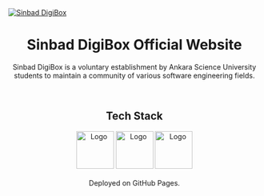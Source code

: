 <a href="https://www.sinbaddigibox.com/">
  <img src="https://user-images.githubusercontent.com/42357900/218121661-21230916-e6d3-4cb4-b892-d2ae1db71f07.png" alt="Sinbad DigiBox" />
</a>
<h1 align="center">
  Sinbad DigiBox Official Website
</h1>
<p align="center">
  Sinbad DigiBox is a voluntary establishment by Ankara Science University students to maintain a community of
various software engineering fields.
</p>
<br/>
<div align="center">
  <h2>Tech Stack</h2>
  <img alt="Logo" src="https://user-images.githubusercontent.com/42357900/218828330-592fc93d-d58f-4c78-95dd-4c48967a1619.png" height="75" />
  <img alt="Logo" src="https://user-images.githubusercontent.com/42357900/219872947-7bc6ff55-b002-48f5-aa05-33d8d353c81f.png" height="75" />
  <img alt="Logo" src="https://user-images.githubusercontent.com/42357900/218828205-2228cc0e-8cdc-4f6a-9dd8-a5793dd8ffe9.svg" width="75" />
  <br/>
  <br/>
  Deployed on GitHub Pages.
</div>
